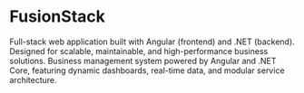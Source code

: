 # FusionStack
Full-stack web application built with Angular (frontend) and .NET (backend). Designed for scalable, maintainable, and high-performance business solutions. Business management system powered by Angular and .NET Core, featuring dynamic dashboards, real-time data, and modular service architecture.
